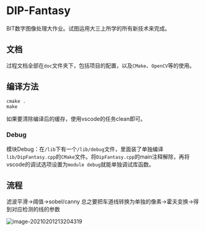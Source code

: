 # DIP-Fantasy

BIT数字图像处理大作业。试图运用大三上所学的所有新技术来完成。

## 文档

过程文档全部在`doc`文件夹下，包括项目的配置，以及`CMake`、`OpenCV`等的使用。

## 编译方法

```shell
cmake .
make
```

如果要清除编译后的缓存，使用vscode的任务clean即可。

### Debug

模块Debug：在`/lib`下有一个`/lib/debug`文件，里面装了单独编译`lib/DipFantasy.cpp`的`CMake`文件。将`DipFantasy.cpp`的main注释解除，再将vscode的调试选项设置为`module debug`就能单独调试库函数。

## 流程

滤波平滑->阈值->sobel/canny 总之要把车道线转换为单独的像素->霍夫变换->得到对应检测的线的参数

![image-20210201213204319](https://cdn.jsdelivr.net/gh/I-Rinka/picTure//image-20210201213204319.png)